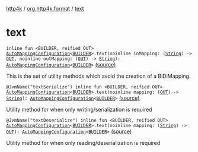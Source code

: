 [http4k](../index.md) / [org.http4k.format](index.md) / [text](./text.md)

# text

`inline fun <BUILDER, reified OUT> `[`AutoMappingConfiguration`](-auto-mapping-configuration/index.md)`<`[`BUILDER`](text.md#BUILDER)`>.text(noinline inMapping: (`[`String`](https://kotlinlang.org/api/latest/jvm/stdlib/kotlin/-string/index.html)`) -> `[`OUT`](text.md#OUT)`, noinline outMapping: (`[`OUT`](text.md#OUT)`) -> `[`String`](https://kotlinlang.org/api/latest/jvm/stdlib/kotlin/-string/index.html)`): `[`AutoMappingConfiguration`](-auto-mapping-configuration/index.md)`<`[`BUILDER`](text.md#BUILDER)`>` [(source)](https://github.com/http4k/http4k/blob/master/http4k-core/src/main/kotlin/org/http4k/format/AutoMappingConfiguration.kt#L77)

This is the set of utility methods which avoid the creation of a BiDiMapping.

`@JvmName("textSerialize") inline fun <BUILDER, reified OUT> `[`AutoMappingConfiguration`](-auto-mapping-configuration/index.md)`<`[`BUILDER`](text.md#BUILDER)`>.text(noinline mapping: (`[`OUT`](text.md#OUT)`) -> `[`String`](https://kotlinlang.org/api/latest/jvm/stdlib/kotlin/-string/index.html)`): `[`AutoMappingConfiguration`](-auto-mapping-configuration/index.md)`<`[`BUILDER`](text.md#BUILDER)`>` [(source)](https://github.com/http4k/http4k/blob/master/http4k-core/src/main/kotlin/org/http4k/format/AutoMappingConfiguration.kt#L102)

Utility method for when only writing/serialization is required

`@JvmName("textDeserialize") inline fun <BUILDER, reified OUT> `[`AutoMappingConfiguration`](-auto-mapping-configuration/index.md)`<`[`BUILDER`](text.md#BUILDER)`>.text(noinline mapping: (`[`String`](https://kotlinlang.org/api/latest/jvm/stdlib/kotlin/-string/index.html)`) -> `[`OUT`](text.md#OUT)`): `[`AutoMappingConfiguration`](-auto-mapping-configuration/index.md)`<`[`BUILDER`](text.md#BUILDER)`>` [(source)](https://github.com/http4k/http4k/blob/master/http4k-core/src/main/kotlin/org/http4k/format/AutoMappingConfiguration.kt#L108)

Utility method for when only reading/deserialization is required

